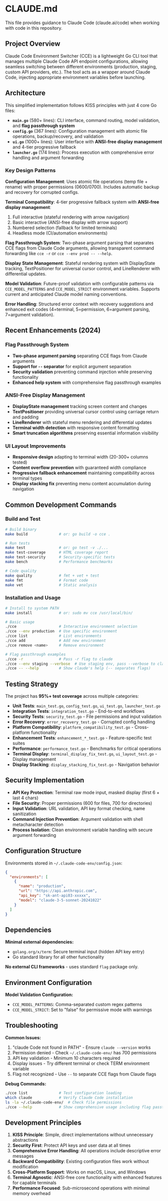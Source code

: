 # CLAUDE.md

This file provides guidance to Claude Code (claude.ai/code) when working with code in this repository.

## Project Overview

Claude Code Environment Switcher (CCE) is a lightweight Go CLI tool that manages multiple Claude Code API endpoint configurations, allowing seamless switching between different environments (production, staging, custom API providers, etc.). The tool acts as a wrapper around Claude Code, injecting appropriate environment variables before launching.

## Architecture

This simplified implementation follows KISS principles with just 4 core Go files:

- **`main.go`** (580+ lines): CLI interface, command routing, model validation, and **flag passthrough system**
- **`config.go`** (367 lines): Configuration management with atomic file operations, backup/recovery, and validation  
- **`ui.go`** (1000+ lines): User interface with **ANSI-free display management** and 4-tier progressive fallback
- **`launcher.go`** (174 lines): Process execution with comprehensive error handling and argument forwarding

### Key Design Patterns

**Configuration Management**: Uses atomic file operations (temp file + rename) with proper permissions (0600/0700). Includes automatic backup and recovery for corrupted configs.

**Terminal Compatibility**: 4-tier progressive fallback system with **ANSI-free display management**:
1. Full interactive (stateful rendering with arrow navigation)
2. Basic interactive (ANSI-free display with arrow support)  
3. Numbered selection (fallback for limited terminals)
4. Headless mode (CI/automation environments)

**Flag Passthrough System**: Two-phase argument parsing that separates CCE flags from Claude Code arguments, allowing transparent command forwarding like `cce -r` or `cce --env prod -- --help`.

**Display State Management**: Stateful rendering system with DisplayState tracking, TextPositioner for universal cursor control, and LineRenderer with differential updates.

**Model Validation**: Future-proof validation with configurable patterns via `CCE_MODEL_PATTERNS` and `CCE_MODEL_STRICT` environment variables. Supports current and anticipated Claude model naming conventions.

**Error Handling**: Structured error context with recovery suggestions and enhanced exit codes (4=terminal, 5=permission, 6=argument parsing, 7=argument validation).

## Recent Enhancements (2024)

### Flag Passthrough System
- **Two-phase argument parsing** separating CCE flags from Claude arguments
- **Support for `--` separator** for explicit argument separation
- **Security validation** preventing command injection while preserving functionality
- **Enhanced help system** with comprehensive flag passthrough examples

### ANSI-Free Display Management
- **DisplayState management** tracking screen content and changes
- **TextPositioner** providing universal cursor control using carriage return and padding
- **LineRenderer** with stateful menu rendering and differential updates
- **Terminal width detection** with responsive content formatting
- **Smart truncation algorithms** preserving essential information visibility

### UI Layout Improvements
- **Responsive design** adapting to terminal width (20-300+ columns tested)
- **Content overflow prevention** with guaranteed width compliance
- **Progressive fallback enhancement** maintaining compatibility across terminal types
- **Display stacking fix** preventing menu content accumulation during navigation

## Common Development Commands

### Build and Test
```bash
# Build binary
make build              # or: go build -o cce .

# Run tests
make test               # or: go test -v ./...
make test-coverage      # HTML coverage report
make test-security      # Security-specific tests
make bench              # Performance benchmarks

# Code quality
make quality            # fmt + vet + test
make fmt                # Format code
make vet                # Static analysis
```

### Installation and Usage
```bash
# Install to system PATH
make install            # or: sudo mv cce /usr/local/bin/

# Basic usage
./cce                   # Interactive environment selection
./cce --env production  # Use specific environment
./cce list              # List environments
./cce add               # Add new environment
./cce remove <name>     # Remove environment

# Flag passthrough examples
./cce -r                # Pass -r flag to claude
./cce --env staging --verbose  # Use staging env, pass --verbose to claude
./cce -- --help         # Show claude's help (-- separates flags)
```

## Testing Strategy

The project has **95%+ test coverage** across multiple categories:

- **Unit Tests**: `main_test.go`, `config_test.go`, `ui_test.go`, `launcher_test.go`
- **Integration Tests**: `integration_test.go` - End-to-end workflows
- **Security Tests**: `security_test.go` - File permissions and input validation
- **Error Recovery**: `error_recovery_test.go` - Corrupted config handling
- **Platform Compatibility**: `platform_compatibility_test.go` - Cross-platform functionality
- **Enhancement Tests**: `enhancement_*_test.go` - Feature-specific test suites
- **Performance**: `performance_test.go` - Benchmarks for critical operations
- **Terminal Display**: `terminal_display_fix_test.go`, `ui_layout_test.go` - Display management
- **Display Stacking**: `display_stacking_fix_test.go` - Navigation behavior

## Security Implementation

- **API Key Protection**: Terminal raw mode input, masked display (first 6 + last 4 chars)
- **File Security**: Proper permissions (600 for files, 700 for directories)
- **Input Validation**: URL validation, API key format checking, name sanitization
- **Command Injection Prevention**: Argument validation with shell metacharacter detection
- **Process Isolation**: Clean environment variable handling with secure argument forwarding

## Configuration Structure

Environments stored in `~/.claude-code-env/config.json`:
```json
{
  "environments": [
    {
      "name": "production",
      "url": "https://api.anthropic.com",
      "api_key": "sk-ant-api03-xxxxx",
      "model": "claude-3-5-sonnet-20241022"
    }
  ]
}
```

## Dependencies

**Minimal external dependencies:**
- `golang.org/x/term`: Secure terminal input (hidden API key entry)
- Go standard library for all other functionality

**No external CLI frameworks** - uses standard `flag` package only.

## Environment Configuration

**Model Validation Configuration:**
- `CCE_MODEL_PATTERNS`: Comma-separated custom regex patterns
- `CCE_MODEL_STRICT`: Set to "false" for permissive mode with warnings

## Troubleshooting

**Common Issues:**
1. "claude Code not found in PATH" - Ensure `claude --version` works
2. Permission denied - Check `~/.claude-code-env/` has 700 permissions
3. API key validation - Minimum 10 characters required
4. Display issues - Try different terminal or check TERM environment variable
5. Flag not recognized - Use `--` to separate CCE flags from Claude flags

**Debug Commands:**
```bash
./cce list              # Test configuration loading
which claude            # Verify Claude Code installation
ls -la ~/.claude-code-env/  # Check file permissions
./cce --help            # Show comprehensive usage including flag passthrough
```

## Development Principles

1. **KISS Principle**: Simple, direct implementations without unnecessary abstractions
2. **Security First**: Protect API keys and user data at all times  
3. **Comprehensive Error Handling**: All operations include descriptive error messages
4. **Backward Compatibility**: Existing configuration files work without modification
5. **Cross-Platform Support**: Works on macOS, Linux, and Windows
6. **Terminal Agnostic**: ANSI-free core functionality with enhanced features for capable terminals
7. **Performance Focused**: Sub-microsecond operations with minimal memory overhead